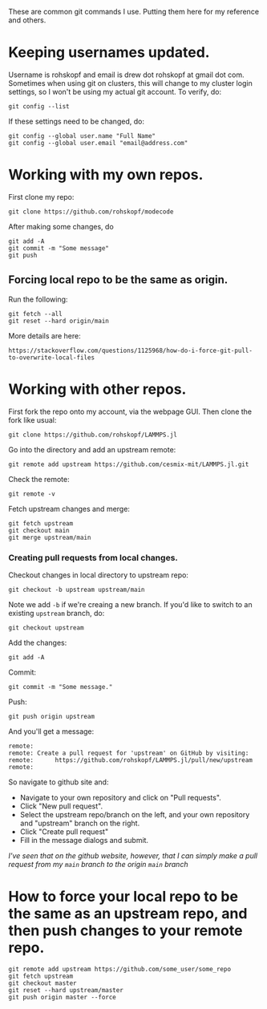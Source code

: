 These are common git commands I use. Putting them here for my reference and others.

# Keeping usernames updated.

Username is rohskopf and email is drew dot rohskopf at gmail dot com. Sometimes when using git on clusters, this will change to my cluster login settings, so I won't be using my actual git account. To verify, do:

    git config --list

If these settings need to be changed, do:

    git config --global user.name "Full Name"
    git config --global user.email "email@address.com"

# Working with my own repos.

First clone my repo:

    git clone https://github.com/rohskopf/modecode

After making some changes, do

    git add -A
    git commit -m "Some message"
    git push

## Forcing local repo to be the same as origin.

Run the following:

    git fetch --all
    git reset --hard origin/main

More details are here:

    https://stackoverflow.com/questions/1125968/how-do-i-force-git-pull-to-overwrite-local-files

# Working with other repos.

First fork the repo onto my account, via the webpage GUI. Then clone the fork like usual:

    git clone https://github.com/rohskopf/LAMMPS.jl

Go into the directory and add an upstream remote:

    git remote add upstream https://github.com/cesmix-mit/LAMMPS.jl.git

Check the remote:

    git remote -v

Fetch upstream changes and merge:

    git fetch upstream
    git checkout main
    git merge upstream/main

### Creating pull requests from local changes.

Checkout changes in local directory to upstream repo:

    git checkout -b upstream upstream/main

Note we add `-b` if we're creaing a new branch. If you'd like to switch to an existing `upstream` branch, do:

    git checkout upstream

Add the changes:

    git add -A

Commit:
    
    git commit -m "Some message."

Push:

    git push origin upstream

And you'll get a message:

    remote: 
    remote: Create a pull request for 'upstream' on GitHub by visiting:
    remote:      https://github.com/rohskopf/LAMMPS.jl/pull/new/upstream
    remote: 

So navigate to github site and:
- Navigate to your own repository and click on "Pull requests".
- Click "New pull request".
- Select the upstream repo/branch on the left, and your own repository and "upstream" branch on the right.
- Click "Create pull request"
- Fill in the message dialogs and submit.

*I've seen that on the github website, however, that I can simply make a pull request from my `main` branch to the origin `main` branch*

# How to force your local repo to be the same as an upstream repo, and then push changes to your remote repo.

    git remote add upstream https://github.com/some_user/some_repo
    git fetch upstream
    git checkout master
    git reset --hard upstream/master  
    git push origin master --force
